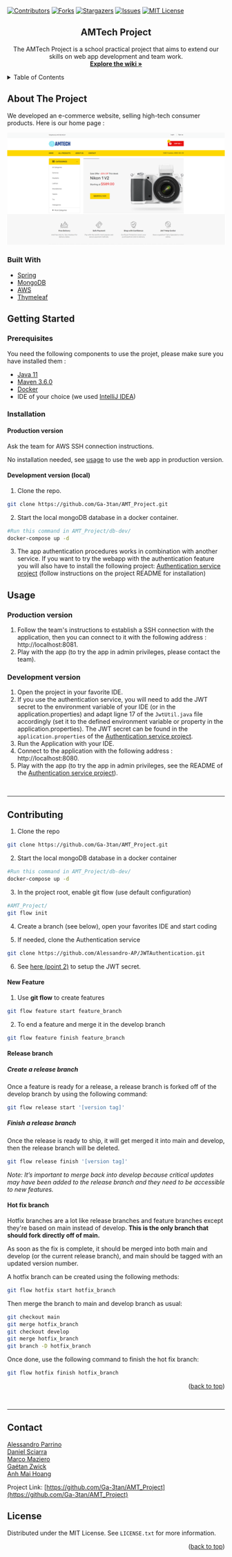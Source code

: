 [![Contributors][contributors-shield]][contributors-url]
[![Forks][forks-shield]][forks-url]
[![Stargazers][stars-shield]][stars-url]
[![Issues][issues-shield]][issues-url]
[![MIT License][license-shield]][license-url]

<div align="center">
  <h2>AMTech Project</h2>
  <p>
    The AMTech Project is a school practical project that aims to extend our skills on web app development and team work.
    <br />
    <a href="https://github.com/Ga-3tan/AMT_Project/wiki"><strong>Explore the wiki »</strong></a>
    <br />
  </p>
</div>


<!-- TABLE OF CONTENTS -->

<details>
  <summary>Table of Contents</summary>
  <ol>
    <li>
      <a href="#about-the-project">About The Project</a>
      <ul>
        <li><a href="#built-with">Built With</a></li>
      </ul>
    </li>
    <li>
      <a href="#getting-started">Getting Started</a>
      <ul>
        <li><a href="#prerequisites">Prerequisites</a></li>
        <li><a href="#installation">Installation</a></li>
      </ul>
    </li>
    <li><a href="#usage">Usage</a></li>
    <li><a href="#contributing">Contributing</a></li>
    <li><a href="#license">License</a></li>
    <li><a href="#contact">Contact</a></li>
  </ol>
</details>


<!-- ABOUT THE PROJECT -->

## About The Project

We developed an e-commerce website, selling high-tech consumer products. Here is our home page :

![image-20220106152531769](readme_images/image-20220106152531769.png)

### Built With

* [Spring](https://spring.io/)
* [MongoDB](https://www.mongodb.com/)
* [AWS](https://https://aws.amazon.com/)
* [Thymeleaf](https://www.thymeleaf.org/)

<!-- GETTING STARTED -->

## Getting Started

### Prerequisites

You need the following components to use the projet, please make sure you have installed them :

* [Java 11](https://jdk.java.net/11/)
* [Maven 3.6.0](https://maven.apache.org/install.html)
* [Docker](https://docs.docker.com/get-docker/)
* IDE of your choice (we used [IntelliJ IDEA](https://www.jetbrains.com/fr-fr/idea/))

### Installation

#### Production version

Ask the team for AWS SSH connection instructions.

No installation needed, see [usage](#Usage) to use the web app in production version.

#### Development version (local)

1. Clone the repo.

```sh
git clone https://github.com/Ga-3tan/AMT_Project.git
```

2. Start the local mongoDB database in a docker container.

```sh
#Run this command in AMT_Project/db-dev/
docker-compose up -d
```

3. The app authentication procedures works in combination with another service. If you want to try the webapp with the authentication feature you will also have to install the following project: [Authentication service project](https://github.com/Alessandro-AP/JWTAuthentication) (follow instructions on the project README for installation)

## Usage

### Production version

1. Follow the team's instructions to establish a SSH connection with the application, then you can connect to it with the following address : http://localhost:8081.
2. Play with the app (to try the app in admin privileges, please contact the team).

### Development version

1. Open the project in your favorite IDE.
2. If you use the authentication service, you will need to add the JWT secret to the environment variable of your IDE (or in the application.properties) and adapt ligne 17 of the `JwtUtil.java` file accordingly (set it to the defined environment variable or property in the application.properties). The JWT secret can be found in the `application.properties` of the [Authentication service project](https://github.com/Alessandro-AP/JWTAuthentication).
3. Run the Application with your IDE.
4. Connect to the application with the following address : http://localhost:8080.
5. Play with the app (to try the app in admin privileges, see the README of the [Authentication service project](https://github.com/Alessandro-AP/JWTAuthentication)).
<br>

------

<!-- CONTRIBUTING -->

## Contributing

1. Clone the repo

```sh
git clone https://github.com/Ga-3tan/AMT_Project.git
```

2. Start the local mongoDB database in a docker container

```sh
#Run this command in AMT_Project/db-dev/
docker-compose up -d
```

3. In the project root, enable git flow (use default configuration)

```sh
#AMT_Project/
git flow init
```

4. Create a branch (see below), open your favorites IDE and start coding

5. If needed, clone the Authentication service

```sh
git clone https://github.com/Alessandro-AP/JWTAuthentication.git
```

6. See [here (point 2)](#development-version) to setup the JWT secret.

#### New Feature

1. Use **git flow** to create features

```sh
git flow feature start feature_branch
```

2. To end a feature and merge it in the develop branch

```sh
git flow feature finish feature_branch
```

#### Release branch

##### **Create a release branch**

Once a feature is ready for a release, a release branch is forked off of the develop branch by using the following command:

```sh
git flow release start '[version tag]'
```
##### **Finish a release branch**

Once the release is ready to ship, it will get merged it into main and develop, then the release branch will be deleted.

```sh
git flow release finish '[version tag]'
```

_Note: It’s important to merge back into develop because critical updates may have been added to the release branch and they need to be accessible to new features._

#### Hot fix branch

Hotfix branches are a lot like release branches and feature branches except they're based on main instead of develop. __This is the only branch that should fork directly off of main.__

As soon as the fix is complete, it should be merged into both main and develop (or the current release branch), and main should be tagged with an updated version number.

A hotfix branch can be created using the following methods:

   ```sh
git flow hotfix start hotfix_branch
   ```

Then merge the branch to main and develop branch as usual:

   ```sh
git checkout main
git merge hotfix_branch
git checkout develop
git merge hotfix_branch
git branch -D hotfix_branch
   ```

Once done, use the following command to finish the hot fix branch:

   ```sh
git flow hotfix finish hotfix_branch
   ```


<p align="right">(<a href="#top">back to top</a>)</p><br />

---
<!-- CONTACT -->

## Contact
[Alessandro Parrino](https://github.com/Alessandro-AP) <br>
[Daniel Sciarra](https://github.com/DS-Daniel) <br>
[Marco Maziero](https://github.com/MazieroMarco) <br>
[Gaétan Zwick](https://github.com/Ga-3tan) <br>
[Anh Mai Hoang](https://github.com/MaIT-HgA) <br>

Project Link: [https://github.com/Ga-3tan/AMT_Project](https://github.com/Ga-3tan/AMT_Project)

<!-- MARKDOWN LINKS & IMAGES -->
<!-- https://www.markdownguide.org/basic-syntax/#reference-style-links -->

[contributors-shield]: https://img.shields.io/github/contributors/Ga-3tan/AMT_Project.svg?style=for-the-badge
[contributors-url]: https://github.com/Ga-3tan/AMT_Project/graphs/contributors
[forks-shield]: https://img.shields.io/github/forks/Ga-3tan/AMT_Project.svg?style=for-the-badge
[forks-url]: https://github.com/Ga-3tan/AMT_Project/network/members
[stars-shield]: https://img.shields.io/github/stars/Ga-3tan/AMT_Project.svg?style=for-the-badge
[stars-url]: https://github.com/Ga-3tan/AMT_Project/stargazers
[issues-shield]: https://img.shields.io/github/issues/Ga-3tan/AMT_Project.svg?style=for-the-badge
[issues-url]: https://github.com/Ga-3tan/AMT_Project/issues
[license-shield]: https://img.shields.io/github/license/Ga-3tan/AMT_Project.svg?style=for-the-badge
[license-url]: https://github.com/Ga-3tan/AMT_Project/blob/master/LICENSE
[product-screenshot]: readme_images/screenshot.png

<!-- LICENSE -->

## License

Distributed under the MIT License. See `LICENSE.txt` for more information.

<p align="right">(<a href="#top">back to top</a>)</p>

